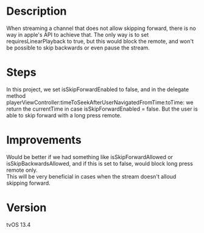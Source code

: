 # Description

When streaming a channel that does not allow skipping forward, there is no way in apple's API to achieve that. 
The only way is to set requiresLinearPlayback to true, but this would block the remote, and won't be possible to skip backwards or even pause the stream.

# Steps
In this project, we set isSkipForwardEnabled to false, and in the delegate method playerViewController:timeToSeekAfterUserNavigatedFromTime:toTime: we return the currentTime in case isSkipForwardEnabled = false. 
But the user is able to skip forward with a long press remote.

# Improvements
Would be better if we had something like isSkipForwardAllowed or isSkipBackwardsAllowed, and if this is set to false, would block long press remote only.  
This will be very beneficial in cases when the stream doesn't alloud skipping forward.

# Version
tvOS 13.4
